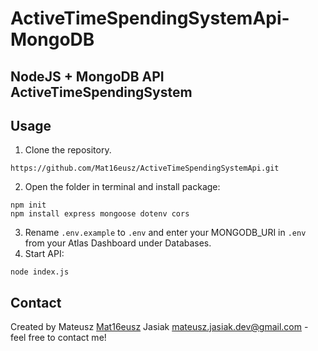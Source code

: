 # ActiveTimeSpendingSystemApi-MongoDB
## NodeJS + MongoDB API ActiveTimeSpendingSystem


## Usage
1. Clone the repository.
```
https://github.com/Mat16eusz/ActiveTimeSpendingSystemApi.git
```
2. Open the folder in terminal and install package:
```
npm init
npm install express mongoose dotenv cors
```
3. Rename ``.env.example`` to ``.env`` and enter your MONGODB_URI in ``.env`` from your Atlas Dashboard under Databases.
4. Start API:
```
node index.js
```


## Contact
Created by Mateusz [Mat16eusz](https://github.com/Mat16eusz/) Jasiak mateusz.jasiak.dev@gmail.com - feel free to contact me!
